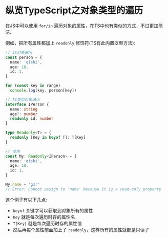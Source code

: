 # 纵览TypeScript之对象类型的遍历

在JS中可以使用 `for/in` 遍历对象的属性，在TS中也有类似的方式，不过更加简洁.

例如，把所有属性都加上 `readonly` 修饰符(TS有此内置泛型方法):

```ts
// JS对象遍历
const person = {
  name: 'qishi',
  age: 18,
  id: 1,
}

for (const key in range)
  console.log(key, person[key])

// TS类型对象遍历
interface IPerson {
  name: string
  age?: number
  readonly id: number
}

type Readonly<T> = {
  readonly [Key in keyof T]: T[Key]
}

// 使用
const My: Readonly<IPerson> = {
  name: 'qishi',
  age: 18,
  id: 1,
}

My.name = 'gxr'
// Error: Cannot assign to 'name' because it is a read-only property
```

这个例子有以下几点:

- `keyof` 关键字可以获取到对象所有的属性
- `Key` 就是每次遍历时存的属性名
- `T[Key]` 就是每次遍历时存的属性值
- 然后再每个属性前面加上了 `readonly`，这样所有的属性就都是只读了
